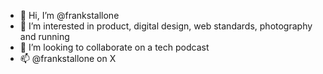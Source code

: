 - 👋 Hi, I’m @frankstallone
- 👀 I’m interested in product, digital design, web standards, photography and running
- 💞️ I’m looking to collaborate on a tech podcast
- 📫 @frankstallone on X

<!---
frankstallone/frankstallone is a ✨ special ✨ repository because its `README.md` (this file) appears on your GitHub profile.
You can click the Preview link to take a look at your changes.
--->
